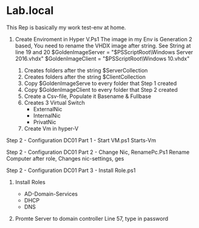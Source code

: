 # Lab.local
This Rep is basically my work test-env at home. 

1. Create Enviroment in Hyper V.Ps1
  The image in my Env is Generation 2 based, You need to rename the VHDX image after string.
  See String at line 19 and 20
  $GoldenImageServer = "$PSScriptRoot\Windows Server 2016.vhdx"
  $GoldenImageClient = "$PSScriptRoot\Windows 10.vhdx"

   1. Creates folders after the string $ServerCollection
   2. Creates folders after the string $ClientCollection
   3. Copy $GoldenImageServe to every folder that Step 1 created
   4. Copy $GoldenImageClient to every folder that Step 2 created
   5. Create a Csv-file, Populate it Basename & Fullbase
   6. Creates 3 Virtual Switch
      * ExternalNic
      * InternalNic
      * PrivatNic 
   7. Create Vm in hyper-V

Step 2 - Configuration DC01 Part 1 - Start VM.ps1
 Starts-Vm

Step 2 - Configuration DC01 Part 2 - Change Nic, RenamePc.Ps1
 Rename Computer after role, Changes nic-settings, ges

Step 2 - Configuration DC01 Part 3 - Install Role.ps1
  1. Install Roles
     * AD-Domain-Services
     * DHCP
     * DNS

  2. Promte Server to domain controller
   Line 57, type in password
   
  

 
